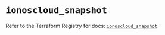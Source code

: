 # `ionoscloud_snapshot`

Refer to the Terraform Registry for docs: [`ionoscloud_snapshot`](https://registry.terraform.io/providers/ionos-cloud/ionoscloud/6.5.0/docs/resources/snapshot).
